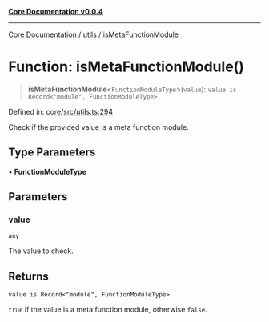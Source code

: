 [**Core Documentation v0.0.4**](../../README.md)

***

[Core Documentation](../../modules.md) / [utils](../README.md) / isMetaFunctionModule

# Function: isMetaFunctionModule()

> **isMetaFunctionModule**\<`FunctionModuleType`\>(`value`): `value is Record<"module", FunctionModuleType>`

Defined in: [core/src/utils.ts:294](https://github.com/stonemjs/core/blob/93efe04ef1a71ad6f49c3b315da54d45ace50f23/src/utils.ts#L294)

Check if the provided value is a meta function module.

## Type Parameters

• **FunctionModuleType**

## Parameters

### value

`any`

The value to check.

## Returns

`value is Record<"module", FunctionModuleType>`

`true` if the value is a meta function module, otherwise `false`.

